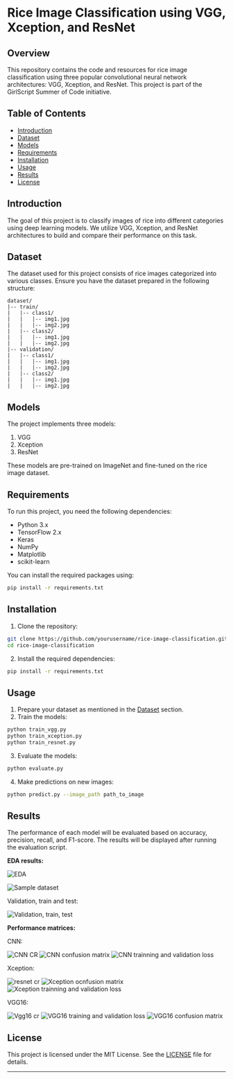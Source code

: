 # Rice Image Classification using VGG, Xception, and ResNet

## Overview

This repository contains the code and resources for rice image classification using three popular convolutional neural network architectures: VGG, Xception, and ResNet. This project is part of the GirlScript Summer of Code initiative.

## Table of Contents

- [Introduction](#introduction)
- [Dataset](#dataset)
- [Models](#models)
- [Requirements](#requirements)
- [Installation](#installation)
- [Usage](#usage)
- [Results](#results)
- [License](#license)

## Introduction

The goal of this project is to classify images of rice into different categories using deep learning models. We utilize VGG, Xception, and ResNet architectures to build and compare their performance on this task.

## Dataset

The dataset used for this project consists of rice images categorized into various classes. Ensure you have the dataset prepared in the following structure:

```
dataset/
|-- train/
|   |-- class1/
|   |   |-- img1.jpg
|   |   |-- img2.jpg
|   |-- class2/
|   |   |-- img1.jpg
|   |   |-- img2.jpg
|-- validation/
|   |-- class1/
|   |   |-- img1.jpg
|   |   |-- img2.jpg
|   |-- class2/
|   |   |-- img1.jpg
|   |   |-- img2.jpg
```
## Models

The project implements three models:
1. VGG
2. Xception
3. ResNet

These models are pre-trained on ImageNet and fine-tuned on the rice image dataset.

## Requirements

To run this project, you need the following dependencies:

- Python 3.x
- TensorFlow 2.x
- Keras
- NumPy
- Matplotlib
- scikit-learn

You can install the required packages using:

```bash
pip install -r requirements.txt
```

## Installation

1. Clone the repository:

```bash
git clone https://github.com/yourusername/rice-image-classification.git
cd rice-image-classification
```

2. Install the required dependencies:

```bash
pip install -r requirements.txt
```

## Usage

1. Prepare your dataset as mentioned in the [Dataset](#dataset) section.
2. Train the models:

```bash
python train_vgg.py
python train_xception.py
python train_resnet.py
```

3. Evaluate the models:

```bash
python evaluate.py
```

4. Make predictions on new images:

```bash
python predict.py --image_path path_to_image
```

## Results

The performance of each model will be evaluated based on accuracy, precision, recall, and F1-score. The results will be displayed after running the evaluation script.

**EDA results:**


![EDA ](https://github.com/SayantikaLaskar/DL-Simplified/assets/127471376/62f30fb3-a27f-4161-ae29-649701f1d78a)

![Sample dataset](https://github.com/SayantikaLaskar/DL-Simplified/assets/127471376/44472b28-1b32-45c7-8d5c-064713f02d38)

Validation, train and test:

![Validation, train, test](https://github.com/SayantikaLaskar/DL-Simplified/assets/127471376/4dd91341-1cbb-47ff-b3af-7eb3101b555b)


**Performance matrices:**

CNN:

![CNN CR](https://github.com/SayantikaLaskar/DL-Simplified/assets/127471376/7c5ea3bb-05d0-4af5-8acf-27b8ea60d6a2)
![CNN confusion matrix](https://github.com/SayantikaLaskar/DL-Simplified/assets/127471376/22903748-d153-4c09-861b-929f136ef14a)
![CNN trainning and validation loss](https://github.com/SayantikaLaskar/DL-Simplified/assets/127471376/2d96c299-0234-4c72-885e-a2ac71bc5d4b)


Xception:

![resnet cr](https://github.com/SayantikaLaskar/DL-Simplified/assets/127471376/00410940-650c-4ed4-b051-3e433e65f755)
![Xception ocnfusion matrix](https://github.com/SayantikaLaskar/DL-Simplified/assets/127471376/4a173c4d-01b5-4d9b-b230-51fefad84304)
![Xception trainning and validation loss](https://github.com/SayantikaLaskar/DL-Simplified/assets/127471376/1d0da694-c98d-436d-a720-c460c11f9e47)

VGG16:

![Vgg16 cr](https://github.com/SayantikaLaskar/DL-Simplified/assets/127471376/8070afa0-a580-4b9e-ac2a-85081b2a74a5)
![VGG16 training and validation loss](https://github.com/SayantikaLaskar/DL-Simplified/assets/127471376/dd5ea0f0-086b-41d2-aa95-f055543d4070)
![VGG16 confusion matrix](https://github.com/SayantikaLaskar/DL-Simplified/assets/127471376/d1c480a7-5593-4c50-b510-e27126d90b0d)

## License

This project is licensed under the MIT License. See the [LICENSE](LICENSE) file for details.

---


